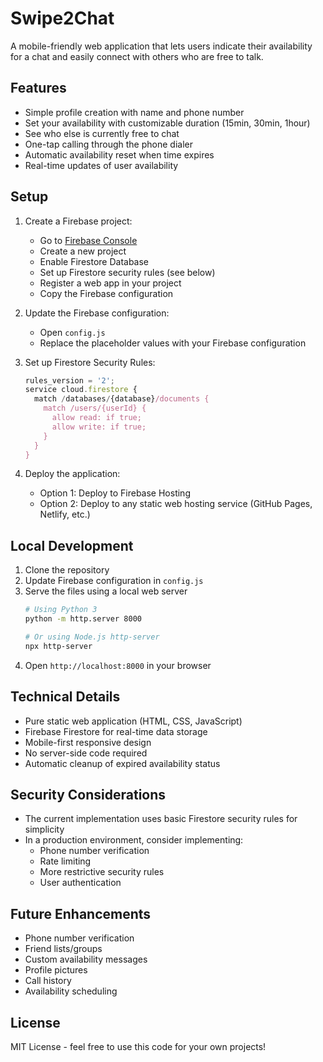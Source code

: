 # Swipe2Chat

A mobile-friendly web application that lets users indicate their availability for a chat and easily connect with others who are free to talk.

## Features

- Simple profile creation with name and phone number
- Set your availability with customizable duration (15min, 30min, 1hour)
- See who else is currently free to chat
- One-tap calling through the phone dialer
- Automatic availability reset when time expires
- Real-time updates of user availability

## Setup

1. Create a Firebase project:
   - Go to [Firebase Console](https://console.firebase.google.com)
   - Create a new project
   - Enable Firestore Database
   - Set up Firestore security rules (see below)
   - Register a web app in your project
   - Copy the Firebase configuration

2. Update the Firebase configuration:
   - Open `config.js`
   - Replace the placeholder values with your Firebase configuration

3. Set up Firestore Security Rules:
   ```javascript
   rules_version = '2';
   service cloud.firestore {
     match /databases/{database}/documents {
       match /users/{userId} {
         allow read: if true;
         allow write: if true;
       }
     }
   }
   ```

4. Deploy the application:
   - Option 1: Deploy to Firebase Hosting
   - Option 2: Deploy to any static web hosting service (GitHub Pages, Netlify, etc.)

## Local Development

1. Clone the repository
2. Update Firebase configuration in `config.js`
3. Serve the files using a local web server
   ```bash
   # Using Python 3
   python -m http.server 8000
   
   # Or using Node.js http-server
   npx http-server
   ```
4. Open `http://localhost:8000` in your browser

## Technical Details

- Pure static web application (HTML, CSS, JavaScript)
- Firebase Firestore for real-time data storage
- Mobile-first responsive design
- No server-side code required
- Automatic cleanup of expired availability status

## Security Considerations

- The current implementation uses basic Firestore security rules for simplicity
- In a production environment, consider implementing:
  - Phone number verification
  - Rate limiting
  - More restrictive security rules
  - User authentication

## Future Enhancements

- Phone number verification
- Friend lists/groups
- Custom availability messages
- Profile pictures
- Call history
- Availability scheduling

## License

MIT License - feel free to use this code for your own projects! 